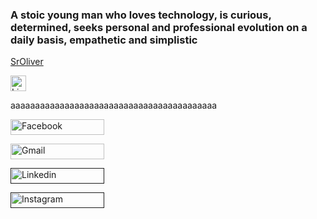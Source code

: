 ### A stoic young man who loves technology, is curious, determined, seeks personal and professional evolution on a daily basis, empathetic and simplistic


<a href="https://www.linkedin.com/in/emerson-oliveira-0564191b4/">SrOliver</a>

<a href="https://www.linkedin.com/in/emerson-oliveira-0564191b4/" rel="nofollow"><img src="https://image.flaticon.com/icons/png/512/174/174857.png" alt="Linkedin Badge" width=25rem height=25rem data-canonical-src="https://img.shields.io/badge/-Emerson%20Oliveira-6633cc?style=flat-square&amp;logo=Linkedin&amp;logoColor=white&amp;link=https://www.linkedin.com/in/emerson-oliveira-0564191b4"></a>

aaaaaaaaaaaaaaaaaaaaaaaaaaaaaaaaaaaaaaaaaa

<a href="https://www.facebook.com/profile.php?id=100064468222184"><img src="https://lh4.googleusercontent.com/V7jUv7adsgr6SstT9lroTMOkB8hnHCpITT5Us6vuTtpmHM5XvcPrzINj5MCcaKcrcX2dM_VPxnfKdER9qvzS=w1600-h761-rw" alt="Facebook" width=150rem height=25rem></a>

<a href="social"><img src="https://lh5.googleusercontent.com/ceyN1hom4kuGSmdgyryAIAr8HpuFt218-SrT7OO8s-O7nalygz2lshoG4uOB-OlT-OyUQIT8wV7oSZQQUd76=w1600-h690-rw" alt="Gmail" width=150rem height=25rem></a>

<a href=" "><img src="https://lh5.googleusercontent.com/udaVjJA7K-dLAOfB35UjkWdVFkJuWxzzUFm51o_47ETKU5pt-OmKaLfp14bCOTQAdj_NmXsqykSx2ydw_QxF=w1600-h690-rw" alt="Linkedin" width=150rem height=25rem></a>

<a href=" "><img src="https://lh3.googleusercontent.com/Zmvp8KvcCtcis-Q_62x7Xbse1rQkBYvrcN84e9RuRGiYXraQlZYlBKo3KdctKMAQoZNDFDNaKZDRfjWWDKxR=w1600-h690-rw" alt="Instagram" width=150rem height=25rem></a>
